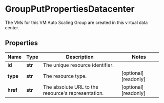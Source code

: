 # GroupPutPropertiesDatacenter

The VMs for this VM Auto Scaling Group are created in this virtual data center.
## Properties
| Name | Type | Description | Notes |
| ------------ | ------------- | ------------- | ------------- |
| **id** | **str** | The unique resource identifier. |  |
| **type** | **str** | The resource type. | [optional] [readonly]  |
| **href** | **str** | The absolute URL to the resource&#39;s representation. | [optional] [readonly]  |


